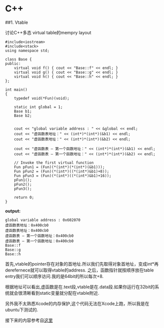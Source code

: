 # C++

##1. Vtable

讨论C++多态 virtual table的mempry layout

    #include<iostream>
    #include<stack>
    using namespace std;

    class Base {
    public:
        virtual void f() { cout << "Base::f" << endl; }
        virtual void g() { cout << "Base::g" << endl; }
        virtual void h() { cout << "Base::h" << endl; }
    };

    int main()
    {
        typedef void(*Fun)(void);
    
	    static int global = 1;
        Base b1;
        Base b2;
    

	    cout << "global variable address : " << &global << endl; 
        cout << "虚函数表地址：" << (int*)*(int*)(&b1) << endl;
        cout << "虚函数表地址：" << (int*)*(int*)(&b2) << endl;
    
        cout << "虚函数表 — 第一个函数地址：" << (int*)*(int*)(&b1) << endl;
        cout << "虚函数表 — 第一个函数地址：" << (int*)*(int*)(&b2) << endl;
    
        // Invoke the first virtual function
        Fun pFun1 = (Fun)(*(int*)(*(int*)(&b1)));
	    Fun pFun2 = (Fun)(*(int*)((*(int*)&b1)+8));
	    Fun pFun3 = (Fun)(*(int*)((*(int*)&b1)+16));
        pFun1();
	    pFun2();
	    pFun3();

        return 0;
    }
    
**output:**

    global variable address : 0x602070
    虚函数表地址：0x400cb0
    虚函数表地址：0x400cb0
    虚函数表 — 第一个函数地址：0x400cb0
    虚函数表 — 第一个函数地址：0x400cb0
    Base::f
    Base::g
    Base::h

首先,vtable的pointer存在对象的首地址.所以我们先取得对象首地址，变成int*再derefernece就可以取得vtable的address. 之后，函数指针就按顺序放在table entry我们可以顺序访问.我的是64bit的所以每次+8.

根据地址可以看出,虚函数是在.text段,vtable是在.data段.如果你运行在32bit的系统就会很清晰看到static变量就分配在vtable附近.

另外我不太熟悉Xcode的内存保护,这个代码无法在Xcode上跑，所以我是在ubuntu下测试的.

接下来的内容参考自[这里](http://blog.csdn.net/haoel/article/details/1948051)




